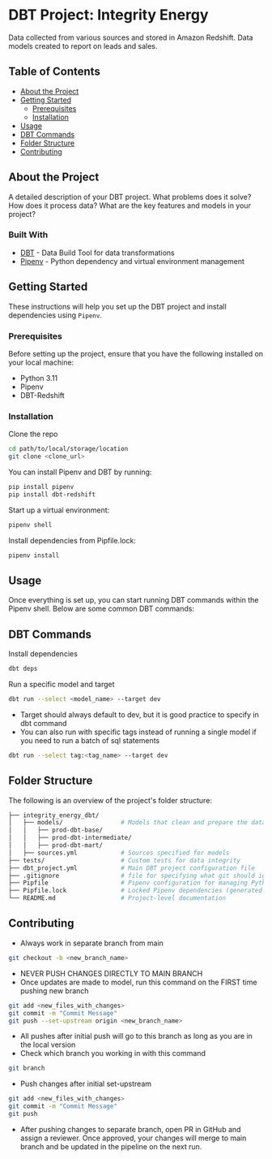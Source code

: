 # DBT Project: Integrity Energy

Data collected from various sources and stored in Amazon Redshift. Data models created to report on leads and sales.

## Table of Contents

- [About the Project](#about-the-project)
- [Getting Started](#getting-started)
  - [Prerequisites](#prerequisites)
  - [Installation](#installation)
- [Usage](#usage)
- [DBT Commands](#dbt-commands)
- [Folder Structure](#folder-structure)
- [Contributing](#contributing)

## About the Project

A detailed description of your DBT project. What problems does it solve? How does it process data? What are the key features and models in your project?

### Built With

- [DBT](https://www.getdbt.com/) - Data Build Tool for data transformations
- [Pipenv](https://pipenv.pypa.io/en/latest/) - Python dependency and virtual environment management

## Getting Started

These instructions will help you set up the DBT project and install dependencies using `Pipenv`.

### Prerequisites

Before setting up the project, ensure that you have the following installed on your local machine:

- Python 3.11
- Pipenv
- DBT-Redshift

### Installation
Clone the repo

```bash
cd path/to/local/storage/location
git clone <clone_url> 
```

You can install Pipenv and DBT by running:

```bash
pip install pipenv
pip install dbt-redshift
```

Start up a virtual environment:

```bash
pipenv shell
```

Install dependencies from Pipfile.lock:

```bash
pipenv install
```

## Usage
Once everything is set up, you can start running DBT commands within the Pipenv shell. Below are some common DBT commands:

## DBT Commands

Install dependencies
```bash
dbt deps
```

Run a specific model and target
```bash
dbt run --select <model_name> --target dev
```
- Target should always default to dev, but it is good practice to specify in dbt command 
- You can also run with specific tags instead of running a single model if you need to run a batch of sql statements
```bash
dbt run --select tag:<tag_name> --target dev 
```

## Folder Structure

The following is an overview of the project's folder structure:

```bash
├── integrity_energy_dbt/
│   ├── models/                # Models that clean and prepare the data
│   │   ├── prod-dbt-base/ 
│   │   ├── prod-dbt-intermediate/
│   │   ├── prod-dbt-mart/
│   ├── sources.yml            # Sources specified for models
├── tests/                     # Custom tests for data integrity
├── dbt_project.yml            # Main DBT project configuration file
├── .gitignore                 # file for specifying what git should ignore when pushing to remote
├── Pipfile                    # Pipenv configuration for managing Python dependencies
├── Pipfile.lock               # Locked Pipenv dependencies (generated automatically)
└── README.md                  # Project-level documentation
```

## Contributing
- Always work in separate branch from main
```bash
git checkout -b <new_branch_name> 
```
- NEVER PUSH CHANGES DIRECTLY TO MAIN BRANCH
- Once updates are made to model, run this command on the FIRST time pushing new branch
```bash
git add <new_files_with_changes>
git commit -m "Commit Message"
git push --set-upstream origin <new_branch_name> 
```
- All pushes after initial push will go to this branch as long as you are in the local version
- Check which branch you working in with this command
```bash
git branch 
```
- Push changes after initial set-upstream
```bash
git add <new_files_with_changes>
git commit -m "Commit Message"
git push 
```
- After pushing changes to separate branch, open PR in GitHub and assign a reviewer. Once approved, your changes will merge to main branch and be updated in the pipeline on the next run.

